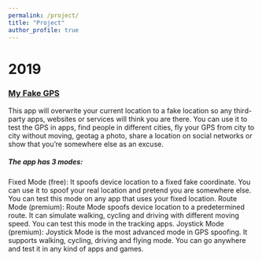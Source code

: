 ```yaml
---
permalink: /project/
title: "Project"
author_profile: true
---
```

# 2019
### [My Fake GPS](https://play.google.com/store/apps/details?id=com.lookie.fakegps)
This app will overwrite your current location to a fake location so any third-party apps, websites or services will think you are there. You can use it to test the GPS in apps, find people in different cities, fly your GPS from city to city without moving, geotag a photo, share a location on social networks or show that you’re somewhere else as an excuse.
##### The app has 3 modes: 
Fixed Mode (free): It spoofs device location to a fixed fake coordinate. You can use it to spoof your real location and pretend you are somewhere else. You can test this mode on any app that uses your fixed location.
Route Mode (premium): Route Mode spoofs device location to a predetermined route. It can simulate walking, cycling and driving with different moving speed. You can test this mode in the tracking apps.
Joystick Mode (premium): Joystick Mode is the most advanced mode in GPS spoofing. It supports walking, cycling, driving and flying mode. You can go anywhere and test it in any kind of apps and games.
